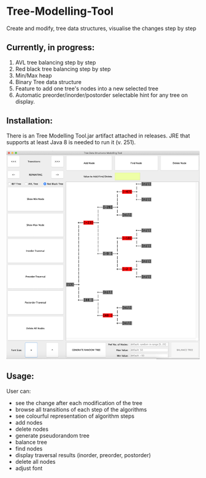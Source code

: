 # Tree-Modelling-Tool
Create and modify, tree data structures, visualise the changes step by step

## Currently, in progress:
1. AVL tree balancing step by step
2. Red black tree balancing step by step
3. Min/Max heap
4. Binary Tree data structure
5. Feature to add one tree's nodes into a new selected tree
6. Automatic preorder/inorder/postorder selectable hint for any tree on display. 


## Installation:
There is an Tree Modelling Tool.jar artifact attached in releases. JRE that supports at least Java 8 is needed to run it (v. 251).

![alt text](screenshot2.png)

## Usage:

User can:
* see the change after each modification of the tree
* browse all transitions of each step of the algorithms
* see colourful representation of algorithm steps
* add nodes
* delete nodes
* generate pseudorandom tree
* balance tree
* find nodes
* display traversal results (inorder, preorder, postorder)
* delete all nodes
* adjust font


